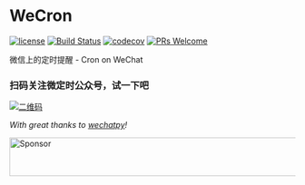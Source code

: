 # WeCron

[![license](https://img.shields.io/aur/license/yaourt.svg?style=flat-square)](https://github.com/polyrabbit/WeCron/blob/master/LICENSE)
[![Build Status](https://travis-ci.org/polyrabbit/WeCron.svg?branch=master)](https://travis-ci.org/polyrabbit/WeCron)
[![codecov](https://codecov.io/gh/polyrabbit/WeCron/branch/master/graph/badge.svg)](https://codecov.io/gh/polyrabbit/WeCron)
[![PRs Welcome](https://img.shields.io/badge/PRs-welcome-brightgreen.svg)](https://github.com/polyrabbit/WeCron/pulls)

微信上的定时提醒 - Cron on WeChat

### 扫码关注微定时公众号，试一下吧
[![二维码](http://wx3.sinaimg.cn/mw690/ac472348ly1fildd8hmgzj2076076dga.jpg)](http://wecron.betacat.io)

_With great thanks to [wechatpy](http://docs.wechatpy.org)!_

<a target='_blank' rel='nofollow' href='https://app.codesponsor.io/link/G8ZV529iq7CuaDw7NF5Qfy7h/polyrabbit/WeCron'>
  <img alt='Sponsor' width='888' height='68' src='https://app.codesponsor.io/embed/G8ZV529iq7CuaDw7NF5Qfy7h/polyrabbit/WeCron.svg' />
</a>
